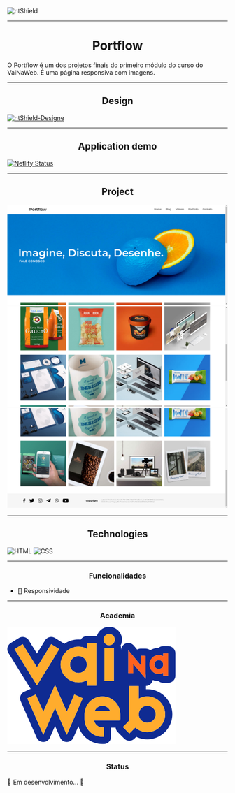 <img src="https://img.shields.io/static/v1?label=Code&message=N-CCC&color=1C1C1C&style=for-the-badge&logo=GHOST" alt="ntShield">


---

<h1 align="center">Portflow</h1>

<p>
O Portflow é um dos projetos finais do primeiro módulo do curso do VaiNaWeb. É uma página responsiva com imagens.
</p>

---

<h2 align="center">Design</h2>
<a href="https://xd.adobe.com/view/13ead2e1-3ac9-44a1-b4cb-14736da07bb0-46b9/specs/"><img src="https://img.shields.io/static/v1?label=Design&message=ADOBEXD&color=4B0082&style=for-the-badge&logo=ADOBEXD" alt="ntShield-Designe"></a>

---

<h2  align="center">Application demo</h2>

[![Netlify Status](https://api.netlify.com/api/v1/badges/d6ab7560-4326-4d52-b51e-b2daf057ff86/deploy-status)](https://app.netlify.com/sites/portflow-vnw/deploys)

---

<h2  align="center">Project</h2>

<img src="Assets/ProjectImages/Portflow-OneImage.png" alt="PageWeb-01">
<img src="Assets/ProjectImages/Portflow-TwoImage.png" alt="PageWeb-02">
<img src="Assets/ProjectImages/Portflow-ThreeImage.png" alt="PageWeb-03"> 

---

<h2  align="center">Technologies</h2>

![HTML](https://img.shields.io/badge/HTML5-E34F26?style=for-the-badge&logo=html5&logoColor=white)
![CSS](https://img.shields.io/badge/CSS3-1572B6?style=for-the-badge&logo=css3&logoColor=white)

---

<h3 align="center">Funcionalidades</h3>

- [] Responsividade

---

<h3 align="center">Academia</h3>

<section>
    <img src="Assets/LogoVNW.svg">
</section>

---

<h3 align="center">Status</h3>

<p>
    🚧 Em desenvolvimento... 🚧
</p>
